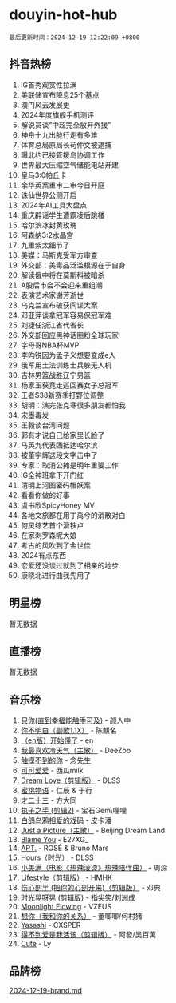 # douyin-hot-hub

`最后更新时间：2024-12-19 12:22:09 +0800`

## 抖音热榜

1. iG首秀观赏性拉满
1. 美联储宣布降息25个基点
1. 澳门风云发展史
1. 2024年度旗舰手机测评
1. 解说员谈“中超完全放开外援”
1. 神舟十九出舱行走有多难
1. 体育总局原局长苟仲文被逮捕
1. 曝北约已接管援乌协调工作
1. 世界最大压缩空气储能电站开建
1. 皇马3:0帕丘卡
1. 余华英案重审二审今日开庭
1. 诛仙世界公测开启
1. 2024年AI工具大盘点
1. 重庆辟谣学生遭霸凌后跳楼
1. 哈尔滨冰封黄玫瑰
1. 阿森纳3:2水晶宫
1. 九重紫太细节了
1. 美媒：马斯克受军方审查
1. 外交部：美毒品泛滥根源在于自身
1. 解读俄中将在莫斯科被暗杀
1. A股后市会不会迎来重组潮
1. 表演艺术家谢芳逝世
1. 乌克兰宣布破获间谍大案
1. 邓亚萍谈拿冠军容易保冠军难
1. 刘捷任浙江省代省长
1. 外交部回应黑神话圈粉全球玩家
1. 字母哥NBA杯MVP
1. 李昀锐因为孟子义想要变成e人
1. 俄军用土法训练士兵躲无人机
1. 吉林男篮战胜辽宁男篮
1. 杨家玉获竞走巡回赛女子总冠军
1. 王者S38新赛季打野位调整
1. 胡明：演完张克寒很多朋友都怕我
1. 宋墨毒发
1. 王毅谈台湾问题
1. 郭有才说自己给家里长脸了
1. 马英九代表团抵达哈尔滨
1. 被董宇辉这段文字击中了
1. 专家：取消公摊是明年重要工作
1. iG全神班拿下开门红
1. 清明上河图密码帽妖案
1. 看看你做的好事
1. 虞书欣SpicyHoney MV
1. 各地文旅都在用丁禹兮的消散对白
1. 何炅综艺首个滑铁卢
1. 在家剥罗森呢大娘
1. 考古的风吹到了金世佳
1. 2024有点东西
1. 恋爱还没谈过就到了相亲的地步
1. 康晓北进行曲我先用了

## 明星榜

暂无数据

## 直播榜

暂无数据

## 音乐榜

1. [只你(直到幸福能触手可及)](https://sf5-hl-cdn-tos.douyinstatic.com/obj/tos-cn-ve-2774/o0lBkRDzFTeaVSUz3ZZSCBVtZ5DIMQGfgmEAuE) - 颜人中
1. [你不明白（副歌1.1X）](https://sf5-hl-cdn-tos.douyinstatic.com/obj/tos-cn-ve-2774/o4LBQK7fIoonFBCeIzPNZvHDgEDtQ2ErnrKvM1) - 陈麒名
1. [（en版）开始懂了](https://sf5-hl-cdn-tos.douyinstatic.com/obj/tos-cn-ve-2774/ow9G4MKH32zBIDHGvNiTAimWsAJB5QxhCIfIME) - en
1. [我最喜欢冷天气（主歌）](https://sf5-hl-cdn-tos.douyinstatic.com/obj/tos-cn-ve-2774/ogd10efzCApmGsmwZRmIKrEMfCZLg7MycZu3ew) - DeeZoo
1. [触摸不到的你](https://sf5-hl-cdn-tos.douyinstatic.com/obj/tos-cn-ve-2774/oUBR0G6KDYpIwoshClFdQfZDNBfTnrBQE7gXtN) - 念先生
1. [可可爱爱](https://sf3-cdn-tos.douyinstatic.com/obj/tos-cn-ve-2774/0deb1e75aea643b9927ba26aaafa29dd) - 西瓜milk
1. [Dream Love（剪辑版）](https://sf5-hl-cdn-tos.douyinstatic.com/obj/tos-cn-ve-2774/oUn3DKyIgBFIsCFZmAMM8qSJyMtlgLfoPqyDEe) - DLSS
1. [蜜桃物语](https://sf5-hl-cdn-tos.douyinstatic.com/obj/tos-cn-ve-2774/oIhOSCZtIACtYU4XQkngiW9kCBfVD1Fz9IYeqL) - 仁辰 & 于行
1. [才二十三](https://sf5-hl-cdn-tos.douyinstatic.com/obj/tos-cn-ve-2774/okABdOmMEBYDDBvkgYQ5JfEqFtCZvQxf4aRjDI) - 方大同
1. [执子之手 (剪辑2)](https://sf5-hl-cdn-tos.douyinstatic.com/obj/tos-cn-ve-2774/oUoZLQjCc31XzqsBnBQUNgeKtYPBcgbFDwtfcu) - 宝石Gem\哩哩
1. [白鸽乌鸦相爱的戏码](https://sf5-hl-cdn-tos.douyinstatic.com/obj/tos-cn-ve-2774/oMVVEf6eDAOmFtNtCsEqKpIorBDM8Nkg6TZRqC) - 皮卡潘
1. [Just a Picture（主歌）](https://sf5-hl-cdn-tos.douyinstatic.com/obj/tos-cn-ve-2774/oc0usFBZCDnAGbtQig7oCaDsQfCYjcAEfWYQkF) - Beijing Dream Land
1. [Blame You](https://sf5-hl-cdn-tos.douyinstatic.com/obj/tos-cn-ve-2774/oAceIDVL0BC2DJC0Qwi8AZnQAtBgZBbMMpfdzi) - E27XG_
1. [APT.](https://sf5-hl-cdn-tos.douyinstatic.com/obj/tos-cn-ve-2774/ooHxBnfDQIxBZontIlGfpTy5PBxCgEccFO1OMg) - ROSÉ & Bruno Mars
1. [Hours（时光）](https://sf5-hl-cdn-tos.douyinstatic.com/obj/tos-cn-ve-2774/oES9g0DgeYmDFDVCLNfBZZsnLvGF4utxCEAm1Q) - DLSS
1. [小美满（电影《热辣滚烫》热辣陪伴曲）](https://sf5-hl-cdn-tos.douyinstatic.com/obj/tos-cn-ve-2774/o0GAn2lSgfZIDUgtevCGDQYnFg4CwnrBaxbTZL) - 周深
1. [Lifestyle（剪辑版）](https://sf5-hl-cdn-tos.douyinstatic.com/obj/tos-cn-ve-2774/owfqGgjwG3V5lCLaAIezFMeg3LtuKNBaZKgzPV) - HMHK
1. [伤心剖半 (把你的心剖开来)（剪辑版）](https://sf3-cdn-tos.douyinstatic.com/obj/tos-cn-ve-2774/oE3a4kLafIGYPYIFXlEAefIrO0MvzyEDgbuTmC) - 邓典
1. [时光晃呀晃 (剪辑版)](https://sf5-hl-cdn-tos.douyinstatic.com/obj/tos-cn-ve-2774/o8ACeQem3gwI1x3GIYGAfKG0LJebKFRJDwRwyW) - 指尖笑/刘洲成
1. [Moonlight Flowing](https://sf5-hl-cdn-tos.douyinstatic.com/obj/tos-cn-ve-2774/oopZsCtRnQgOhEYmv9FfBBgwmeaQmWQQZED9tN) - VZEUS
1. [想你（我和你的关系）](https://sf5-hl-cdn-tos.douyinstatic.com/obj/tos-cn-ve-2774/o8QxhcOBDYYX0zqKCjFVQXZ3RBffnRBQEogitG) - 董唧唧/何村猪
1. [Yasashi](https://sf5-hl-cdn-tos.douyinstatic.com/obj/tos-cn-ve-2774/oEIqAlutRBGQZgZf2VMCuFEBmaD2bgJG6fCQaQ) - CXSPER
1. [得不到爱是我活该（剪辑版）](https://sf5-hl-cdn-tos.douyinstatic.com/obj/tos-cn-ve-2774/os0cIhiBc3fAa9kPjzM5WTrMggiK3sBnZDAwpQ) - 阿發/吴百萬
1. [Cute](https://sf5-hl-cdn-tos.douyinstatic.com/obj/tos-cn-ve-2774/o4IbIzHWKAAB4wsS5qMBRiiAlEBGTpQRNfFvuo) - Ly

## 品牌榜

[2024-12-19-brand.md](2024-12-19-brand.md)
